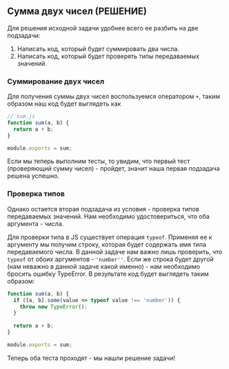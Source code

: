 ## Сумма двух чисел (РЕШЕНИЕ)

Для решения исходной задачи удобнее всего ее разбить на две подзадачи:
1. Написать код, который будет суммировать два числа.
2. Написать код, который будет проверять типы передаваемых значений.

### Суммирование двух чисел
Для получения суммы двух чисел воспользуемся оператором `+`, таким образом наш код будет выглядеть как
```js
// sum.js
function sum(a, b) {
  return a + b;
}

module.exports = sum;
```

Если мы теперь выполним тесты, то увидим, что первый тест (проверяющий сумму чисел) - пройдет, значит наша первая 
подзадача решена успешно.

### Проверка типов
Однако остается вторая подзадача из условия - проверка типов передаваемых значений. Нам необходимо удостовериться, что 
оба аргумента - числа.

Для проверки типа в JS существует операция `typeof`. Применяя ее к аргументу мы получим строку, которая будет содержать
имя типа передаваемого числа. В данной задаче нам важно лишь проверить, что `typeof` от обоих аргументов - `'number''`.
Если же строка будет другой (нам неважно в данной задаче какой именно) - нам необходимо бросить ошибку TypeError. 
В результате код будет выглядеть таким образом:
```js
function sum(a, b) {
  if ([a, b].some(value => typeof value !== 'number')) {
    throw new TypeError();
  }
  
  return a + b;
}

module.exports = sum;
``` 

Теперь оба теста проходят - мы нашли решение задачи!

